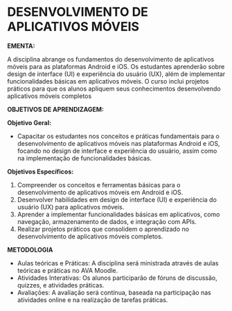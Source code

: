# DESENVOLVIMENTO DE APLICATIVOS MÓVEIS

**EMENTA:**

A disciplina abrange os fundamentos do desenvolvimento de aplicativos móveis para as plataformas Android e iOS. Os estudantes aprenderão sobre design de interface (UI) e experiência do usuário (UX), além de implementar funcionalidades básicas em aplicativos móveis. O curso inclui projetos práticos para que os alunos apliquem seus conhecimentos desenvolvendo aplicativos móveis completos

**OBJETIVOS DE APRENDIZAGEM:**

**Objetivo Geral:**

- Capacitar os estudantes nos conceitos e práticas fundamentais para o desenvolvimento de aplicativos móveis nas plataformas Android e iOS, focando no design de interface e experiência do usuário, assim como na implementação de funcionalidades básicas.

**Objetivos Específicos:**

1. Compreender os conceitos e ferramentas básicas para o desenvolvimento de aplicativos móveis em Android e iOS.
2. Desenvolver habilidades em design de interface (UI) e experiência do usuário (UX) para aplicativos móveis.
3. Aprender a implementar funcionalidades básicas em aplicativos, como navegação, armazenamento de dados, e integração com APIs.
4. Realizar projetos práticos que consolidem o aprendizado no desenvolvimento de aplicativos móveis completos.

**METODOLOGIA**

- Aulas teóricas e Práticas: A disciplina será ministrada através de aulas teóricas e práticas no AVA Moodle.
- Atividades Interativas: Os alunos participarão de fóruns de discussão, quizzes, e atividades práticas.
- Avaliações: A avaliação será contínua, baseada na participação nas atividades online e na realização de tarefas práticas.
